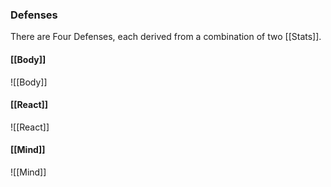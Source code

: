 ### Defenses
There are Four Defenses, each derived from a combination of two [[Stats]].

#### [[Body]]
![[Body]]
#### [[React]]
![[React]]

#### [[Mind]]
![[Mind]]